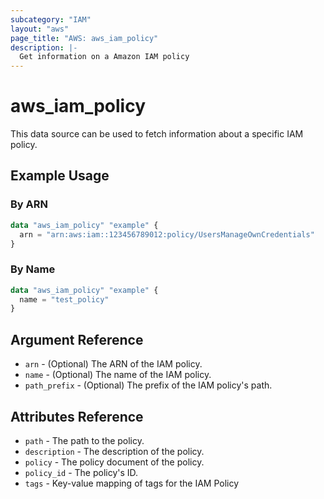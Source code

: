 ```yaml
---
subcategory: "IAM"
layout: "aws"
page_title: "AWS: aws_iam_policy"
description: |-
  Get information on a Amazon IAM policy
---
```


# aws_iam_policy

This data source can be used to fetch information about a specific
IAM policy.

## Example Usage

### By ARN

```terraform
data "aws_iam_policy" "example" {
  arn = "arn:aws:iam::123456789012:policy/UsersManageOwnCredentials"
}
```

### By Name

```terraform
data "aws_iam_policy" "example" {
  name = "test_policy"
}
```

## Argument Reference

* `arn` - (Optional) The ARN of the IAM policy.
* `name` - (Optional) The name of the IAM policy.
* `path_prefix` - (Optional) The prefix of the IAM policy's path.

## Attributes Reference

* `path` - The path to the policy.
* `description` - The description of the policy.
* `policy` - The policy document of the policy.
* `policy_id` - The policy's ID.
* `tags` - Key-value mapping of tags for the IAM Policy
